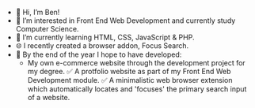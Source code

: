 - 👋 Hi, I’m Ben!
- 👀 I’m interested in Front End Web Development and currently study Computer Science.
- 🌱 I’m currently learning HTML, CSS, JavaScript & PHP.
- 🌐 I recently created a browser addon, Focus Search.
- 🚀 By the end of the year I hope to have developed:
    - My own e-commerce website through the development project for my degree.
    ✅ A protfolio website as part of my Front End Web Development module.
    ✅ A minimalistic web browser extension which automatically locates and 'focuses' the primary search input of a website.

<!---
BenEmm/BenEmm is a ✨ special ✨ repository because its `README.md` (this file) appears on your GitHub profile.
You can click the Preview link to take a look at your changes.
--->
